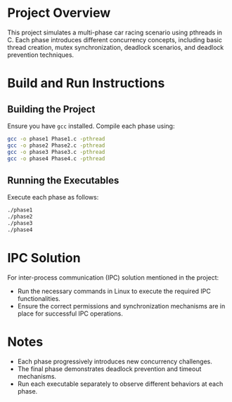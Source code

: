 # Project Overview
This project simulates a multi-phase car racing scenario using pthreads in C. Each phase introduces different concurrency concepts, 
including basic thread creation, mutex synchronization, deadlock scenarios, and deadlock prevention techniques.

# Build and Run Instructions

## Building the Project
Ensure you have `gcc` installed. Compile each phase using:
```sh
gcc -o phase1 Phase1.c -pthread
gcc -o phase2 Phase2.c -pthread
gcc -o phase3 Phase3.c -pthread
gcc -o phase4 Phase4.c -pthread
```

## Running the Executables
Execute each phase as follows:
```sh
./phase1
./phase2
./phase3
./phase4
```

# IPC Solution
For inter-process communication (IPC) solution mentioned in the project:
- Run the necessary commands in Linux to execute the required IPC functionalities.
- Ensure the correct permissions and synchronization mechanisms are in place for successful IPC operations.

# Notes
- Each phase progressively introduces new concurrency challenges.
- The final phase demonstrates deadlock prevention and timeout mechanisms.
- Run each executable separately to observe different behaviors at each phase.
